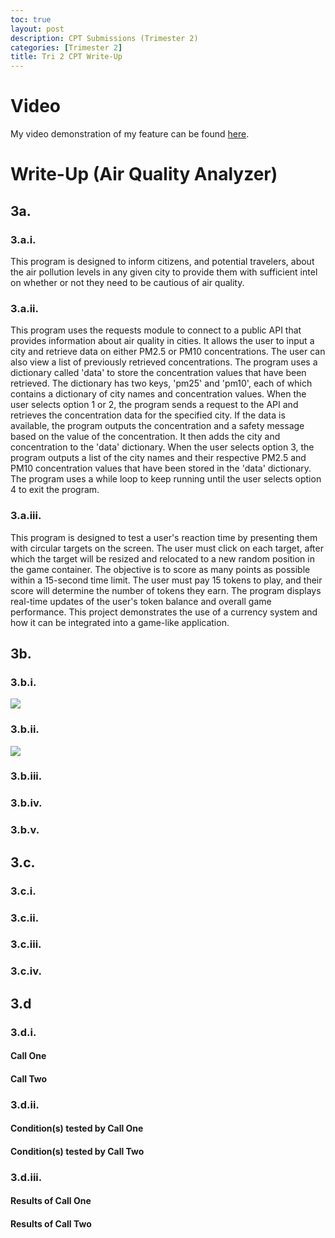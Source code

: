 ```yaml
---
toc: true
layout: post
description: CPT Submissions (Trimester 2)
categories: [Trimester 2]
title: Tri 2 CPT Write-Up
---
```


# Video

My video demonstration of my feature can be found [here](). 

# Write-Up (Air Quality Analyzer)

## 3a. 

### 3.a.i.

This program is designed to inform citizens, and potential travelers, about the air pollution levels in any given city to provide them with sufficient intel on whether or not they need to be cautious of air quality. 

### 3.a.ii.

This program uses the requests module to connect to a public API that provides information about air quality in cities. It allows the user to input a city and retrieve data on either PM2.5 or PM10 concentrations. The user can also view a list of previously retrieved concentrations. The program uses a dictionary called 'data' to store the concentration values that have been retrieved. The dictionary has two keys, 'pm25' and 'pm10', each of which contains a dictionary of city names and concentration values. When the user selects option 1 or 2, the program sends a request to the API and retrieves the concentration data for the specified city. If the data is available, the program outputs the concentration and a safety message based on the value of the concentration. It then adds the city and concentration to the 'data' dictionary. When the user selects option 3, the program outputs a list of the city names and their respective PM2.5 and PM10 concentration values that have been stored in the 'data' dictionary. The program uses a while loop to keep running until the user selects option 4 to exit the program.

### 3.a.iii.

This program is designed to test a user's reaction time by presenting them with circular targets on the screen. The user must click on each target, after which the target will be resized and relocated to a new random position in the game container. The objective is to score as many points as possible within a 15-second time limit. The user must pay 15 tokens to play, and their score will determine the number of tokens they earn. The program displays real-time updates of the user's token balance and overall game performance. This project demonstrates the use of a currency system and how it can be integrated into a game-like application.


## 3b.

### 3.b.i.

![]({{site.baseurl}}/images/newcpt1.png)

### 3.b.ii.

![]({{site.baseurl}}/images/newcpt2.png)

### 3.b.iii.


### 3.b.iv.


### 3.b.v.


## 3.c.

### 3.c.i.



### 3.c.ii.



### 3.c.iii.



### 3.c.iv.


## 3.d

### 3.d.i.

#### Call One


#### Call Two



### 3.d.ii.

#### Condition(s) tested by Call One


#### Condition(s) tested by Call Two


### 3.d.iii.

#### Results of Call One


#### Results of Call Two


